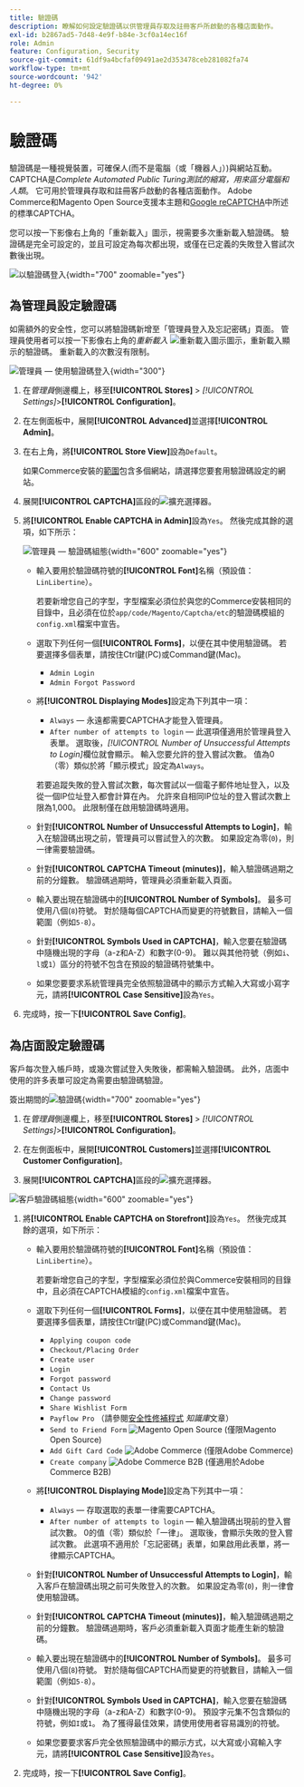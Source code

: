 ```yaml
---
title: 驗證碼
description: 瞭解如何設定驗證碼以供管理員存取及註冊客戶所啟動的各種店面動作。
exl-id: b2867ad5-7d48-4e9f-b84e-3cf0a14ec16f
role: Admin
feature: Configuration, Security
source-git-commit: 61df9a4bcfaf09491ae2d353478ceb281082fa74
workflow-type: tm+mt
source-wordcount: '942'
ht-degree: 0%

---
```


# 驗證碼

驗證碼是一種視覺裝置，可確保人(而不是電腦（或「機器人」）)與網站互動。 CAPTCHA是&#x200B;_Complete Automated Public Turing測試的縮寫，用來區分電腦和人類_。 它可用於管理員存取和註冊客戶啟動的各種店面動作。 Adobe Commerce和Magento Open Source支援本主題和[Google reCAPTCHA](security-google-recaptcha.md)中所述的標準CAPTCHA。

您可以按一下影像右上角的「重新載入」圖示，視需要多次重新載入驗證碼。 驗證碼是完全可設定的，並且可設定為每次都出現，或僅在已定義的失敗登入嘗試次數後出現。

![以驗證碼登入](./assets/customer-account-login-captcha.png){width="700" zoomable="yes"}

## 為管理員設定驗證碼

如需額外的安全性，您可以將驗證碼新增至「管理員登入及忘記密碼」頁面。 管理員使用者可以按一下影像右上角的&#x200B;_重新載入_ ![重新載入圖示](./assets/CAPTCHA-icon-reload.png)圖示，重新載入顯示的驗證碼。 重新載入的次數沒有限制。

![管理員 — 使用驗證碼登入](./assets/security-captcha-admin.png){width="300"}

1. 在&#x200B;_管理員_&#x200B;側邊欄上，移至&#x200B;**[!UICONTROL Stores]** > _[!UICONTROL Settings]_>**[!UICONTROL Configuration]**。

1. 在左側面板中，展開&#x200B;**[!UICONTROL Advanced]**&#x200B;並選擇&#x200B;**[!UICONTROL Admin]**。

1. 在右上角，將&#x200B;**[!UICONTROL Store View]**&#x200B;設為`Default`。

   如果Commerce安裝的[範圍](../getting-started/websites-stores-views.md#scope-settings)包含多個網站，請選擇您要套用驗證碼設定的網站。

1. 展開&#x200B;**[!UICONTROL CAPTCHA]**&#x200B;區段的![擴充選擇器](../assets/icon-display-expand.png)。

1. 將&#x200B;**[!UICONTROL Enable CAPTCHA in Admin]**&#x200B;設為`Yes`。 然後完成其餘的選項，如下所示：

   ![管理員 — 驗證碼組態](../configuration-reference/advanced/assets/admin-captcha.png){width="600" zoomable="yes"}

   - 輸入要用於驗證碼符號的&#x200B;**[!UICONTROL Font]**&#x200B;名稱（預設值： `LinLibertine`）。

     若要新增您自己的字型，字型檔案必須位於與您的Commerce安裝相同的目錄中，且必須在位於`app/code/Magento/Captcha/etc`的驗證碼模組的`config.xml`檔案中宣告。

   - 選取下列任何一個&#x200B;**[!UICONTROL Forms]**，以便在其中使用驗證碼。 若要選擇多個表單，請按住Ctrl鍵(PC)或Command鍵(Mac)。

      - `Admin Login`
      - `Admin Forgot Password`

   - 將&#x200B;**[!UICONTROL Displaying Modes]**&#x200B;設定為下列其中一項：

      - `Always` — 永遠都需要CAPTCHA才能登入管理員。
      - `After number of attempts to login` — 此選項僅適用於管理員登入表單。 選取後，_[!UICONTROL Number of Unsuccessful Attempts to Login]_&#x200B;欄位就會顯示。 輸入您要允許的登入嘗試次數。 值為0 （零）類似於將「顯示模式」設定為`Always`。

     若要追蹤失敗的登入嘗試次數，每次嘗試以一個電子郵件地址登入，以及從一個IP位址登入都會計算在內。 允許來自相同IP位址的登入嘗試次數上限為1,000。 此限制僅在啟用驗證碼時適用。

   - 針對&#x200B;**[!UICONTROL Number of Unsuccessful Attempts to Login]**，輸入在驗證碼出現之前，管理員可以嘗試登入的次數。 如果設定為零(`0`)，則一律需要驗證碼。

   - 針對&#x200B;**[!UICONTROL CAPTCHA Timeout (minutes)]**，輸入驗證碼過期之前的分鐘數。 驗證碼過期時，管理員必須重新載入頁面。

   - 輸入要出現在驗證碼中的&#x200B;**[!UICONTROL Number of Symbols]**。 最多可使用八個(`8`)符號。 對於隨每個CAPTCHA而變更的符號數目，請輸入一個範圍（例如`5-8`）。

   - 針對&#x200B;**[!UICONTROL Symbols Used in CAPTCHA]**，輸入您要在驗證碼中隨機出現的字母（a-z和A-Z）和數字(0-9)。 難以與其他符號（例如`i`、`l`或`1`）區分的符號不包含在預設的驗證碼符號集中。

   - 如果您要要求系統管理員完全依照驗證碼中的顯示方式輸入大寫或小寫字元，請將&#x200B;**[!UICONTROL Case Sensitive]**&#x200B;設為`Yes`。

1. 完成時，按一下&#x200B;**[!UICONTROL Save Config]**。

## 為店面設定驗證碼

客戶每次登入帳戶時，或幾次嘗試登入失敗後，都需輸入驗證碼。 此外，店面中使用的許多表單可設定為需要由驗證碼驗證。

簽出期間的![驗證碼](./assets/storefront-checkout-payment-captcha.png){width="700" zoomable="yes"}

1. 在&#x200B;_管理員_&#x200B;側邊欄上，移至&#x200B;**[!UICONTROL Stores]** > _[!UICONTROL Settings]_>**[!UICONTROL Configuration]**。

1. 在左側面板中，展開&#x200B;**[!UICONTROL Customers]**&#x200B;並選擇&#x200B;**[!UICONTROL Customer Configuration]**。

1. 展開&#x200B;**[!UICONTROL CAPTCHA]**&#x200B;區段的![擴充選擇器](../assets/icon-display-expand.png)。

![客戶驗證碼組態](../configuration-reference/customers/assets/customer-configuration-captcha.png){width="600" zoomable="yes"}

1. 將&#x200B;**[!UICONTROL Enable CAPTCHA on Storefront]**&#x200B;設為`Yes`。 然後完成其餘的選項，如下所示：

   - 輸入要用於驗證碼符號的&#x200B;**[!UICONTROL Font]**&#x200B;名稱（預設值： `LinLibertine`）。

     若要新增您自己的字型，字型檔案必須位於與Commerce安裝相同的目錄中，且必須在CAPTCHA模組的`config.xml`檔案中宣告。

   - 選取下列任何一個&#x200B;**[!UICONTROL Forms]**，以便在其中使用驗證碼。 若要選擇多個表單，請按住Ctrl鍵(PC)或Command鍵(Mac)。

      - `Applying coupon code`
      - `Checkout/Placing Order`
      - `Create user`
      - `Login`
      - `Forgot password`
      - `Contact Us`
      - `Change password`
      - `Share Wishlist Form`
      - `Payflow Pro` （請參閱[安全性修補程式](https://experienceleague.adobe.com/docs/commerce-knowledge-base/kb/troubleshooting/payments/paypal-payflow-pro-active-carding-activity.html?lang=zh-Hant) _知識庫_&#x200B;文章）
      - `Send to Friend Form` ![Magento Open Source](../assets/open-source.svg) (僅限Magento Open Source)
      - `Add Gift Card Code` ![Adobe Commerce](../assets/adobe-logo.svg) (僅限Adobe Commerce)
      - `Create company` ![Adobe Commerce B2B](../assets/b2b.svg) (僅適用於Adobe Commerce B2B)

   - 將&#x200B;**[!UICONTROL Displaying Mode]**&#x200B;設定為下列其中一項：

      - `Always` — 存取選取的表單一律需要CAPTCHA。
      - `After number of attempts to login` — 輸入驗證碼出現前的登入嘗試次數。 0的值（零）類似於「一律」。 選取後，會顯示失敗的登入嘗試次數。 此選項不適用於「忘記密碼」表單，如果啟用此表單，將一律顯示CAPTCHA。

   - 針對&#x200B;**[!UICONTROL Number of Unsuccessful Attempts to Login]**，輸入客戶在驗證碼出現之前可失敗登入的次數。 如果設定為零(`0`)，則一律會使用驗證碼。

   - 針對&#x200B;**[!UICONTROL CAPTCHA Timeout (minutes)]**，輸入驗證碼過期之前的分鐘數。 驗證碼過期時，客戶必須重新載入頁面才能產生新的驗證碼。

   - 輸入要出現在驗證碼中的&#x200B;**[!UICONTROL Number of Symbols]**。 最多可使用八個(`8`)符號。 對於隨每個CAPTCHA而變更的符號數目，請輸入一個範圍（例如`5-8`）。

   - 針對&#x200B;**[!UICONTROL Symbols Used in CAPTCHA]**，輸入您要在驗證碼中隨機出現的字母（a-z和A-Z）和數字(0-9)。 預設字元集不包含類似的符號，例如`I`或`1`。 為了獲得最佳效果，請使用使用者容易識別的符號。

   - 如果您要要求客戶完全依照驗證碼中的顯示方式，以大寫或小寫輸入字元，請將&#x200B;**[!UICONTROL Case Sensitive]**&#x200B;設為`Yes`。

1. 完成時，按一下&#x200B;**[!UICONTROL Save Config]**。

